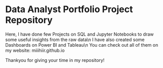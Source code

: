 # Data Analyst Portfolio Project Repository

Here, I have done few Projects on SQL and Jupyter Notebooks to draw some useful insights from the raw data\n
I have also created some Dashboards on Power BI and Tableau\n
You can check out all of them on my website:  miiihiir.github.io

Thankyou for giving your time in my repository!
